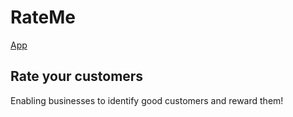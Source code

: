 # RateMe

[App](https://rate-me.vercel.app/)

## Rate your customers

Enabling businesses to identify good customers and reward them! 

